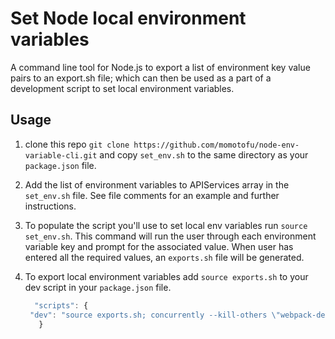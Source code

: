 # Set Node local environment variables
A command line tool for Node.js to export a list of environment key value pairs to
an export.sh file; which can then be used as a part of a development
script to set local environment variables.

## Usage
1. clone this repo `git clone https://github.com/momotofu/node-env-variable-cli.git` and copy `set_env.sh` to the same directory as your `package.json` file.
2. Add the list of environment variables to APIServices array in the
   `set_env.sh` file. See file comments for an example and further instructions.
3. To populate the script you'll use to set local env variables run
   `source set_env.sh`. This command will run the user through each
environment variable key and prompt for the associated value. When user
has entered all the required values, an `exports.sh` file will be generated.
4. To export local environment variables add `source exports.sh` to your
   dev script in your `package.json` file.
   
   ```javascript
     "scripts": {
    "dev": "source exports.sh; concurrently --kill-others \"webpack-dev-server --mode=development --progress --colors --port 2992\" \"NODE_ENV=development nodemon ./src/backend/app.js\"",
      }
```
